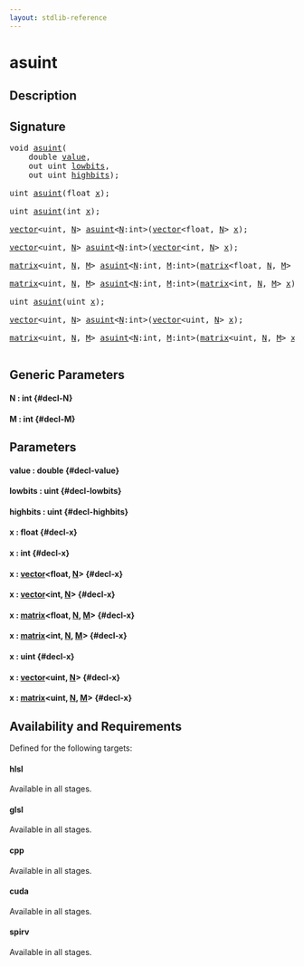 ```yaml
---
layout: stdlib-reference
---
```


# asuint

## Description





## Signature 

<pre>
<span class="code_keyword">void</span> <a href="/stdlib-reference/global-decls/asuint">asuint</a>(
    <span class="code_keyword">double</span> <a href="/stdlib-reference/global-decls/asuint#decl-value" class="code_param">value</a>,
    <span class="code_keyword">out</span> <span class="code_keyword">uint</span> <a href="/stdlib-reference/global-decls/asuint#decl-lowbits" class="code_param">lowbits</a>,
    <span class="code_keyword">out</span> <span class="code_keyword">uint</span> <a href="/stdlib-reference/global-decls/asuint#decl-highbits" class="code_param">highbits</a>);

<span class="code_keyword">uint</span> <a href="/stdlib-reference/global-decls/asuint">asuint</a>(<span class="code_keyword">float</span> <a href="/stdlib-reference/global-decls/asuint#decl-x" class="code_param">x</a>);

<span class="code_keyword">uint</span> <a href="/stdlib-reference/global-decls/asuint">asuint</a>(<span class="code_keyword">int</span> <a href="/stdlib-reference/global-decls/asuint#decl-x" class="code_param">x</a>);

<a href="/stdlib-reference/types/vector/index">vector</a>&lt;<span class="code_keyword">uint</span>, <a href="/stdlib-reference/global-decls/asuint#decl-N" class="code_var">N</a>&gt; <a href="/stdlib-reference/global-decls/asuint">asuint</a>&lt;<a href="/stdlib-reference/global-decls/asuint#decl-N" class="code_var">N</a>:<span class="code_keyword">int</span>&gt;(<a href="/stdlib-reference/types/vector/index">vector</a>&lt;<span class="code_keyword">float</span>, <a href="/stdlib-reference/global-decls/asuint#decl-N" class="code_var">N</a>&gt; <a href="/stdlib-reference/global-decls/asuint#decl-x" class="code_param">x</a>);

<a href="/stdlib-reference/types/vector/index">vector</a>&lt;<span class="code_keyword">uint</span>, <a href="/stdlib-reference/global-decls/asuint#decl-N" class="code_var">N</a>&gt; <a href="/stdlib-reference/global-decls/asuint">asuint</a>&lt;<a href="/stdlib-reference/global-decls/asuint#decl-N" class="code_var">N</a>:<span class="code_keyword">int</span>&gt;(<a href="/stdlib-reference/types/vector/index">vector</a>&lt;<span class="code_keyword">int</span>, <a href="/stdlib-reference/global-decls/asuint#decl-N" class="code_var">N</a>&gt; <a href="/stdlib-reference/global-decls/asuint#decl-x" class="code_param">x</a>);

<a href="/stdlib-reference/types/matrix/index">matrix</a>&lt;<span class="code_keyword">uint</span>, <a href="/stdlib-reference/global-decls/asuint#decl-N" class="code_var">N</a>, <a href="/stdlib-reference/global-decls/asuint#decl-M" class="code_var">M</a>&gt; <a href="/stdlib-reference/global-decls/asuint">asuint</a>&lt;<a href="/stdlib-reference/global-decls/asuint#decl-N" class="code_var">N</a>:<span class="code_keyword">int</span>, <a href="/stdlib-reference/global-decls/asuint#decl-M" class="code_var">M</a>:<span class="code_keyword">int</span>&gt;(<a href="/stdlib-reference/types/matrix/index">matrix</a>&lt;<span class="code_keyword">float</span>, <a href="/stdlib-reference/global-decls/asuint#decl-N" class="code_var">N</a>, <a href="/stdlib-reference/global-decls/asuint#decl-M" class="code_var">M</a>&gt; <a href="/stdlib-reference/global-decls/asuint#decl-x" class="code_param">x</a>);

<a href="/stdlib-reference/types/matrix/index">matrix</a>&lt;<span class="code_keyword">uint</span>, <a href="/stdlib-reference/global-decls/asuint#decl-N" class="code_var">N</a>, <a href="/stdlib-reference/global-decls/asuint#decl-M" class="code_var">M</a>&gt; <a href="/stdlib-reference/global-decls/asuint">asuint</a>&lt;<a href="/stdlib-reference/global-decls/asuint#decl-N" class="code_var">N</a>:<span class="code_keyword">int</span>, <a href="/stdlib-reference/global-decls/asuint#decl-M" class="code_var">M</a>:<span class="code_keyword">int</span>&gt;(<a href="/stdlib-reference/types/matrix/index">matrix</a>&lt;<span class="code_keyword">int</span>, <a href="/stdlib-reference/global-decls/asuint#decl-N" class="code_var">N</a>, <a href="/stdlib-reference/global-decls/asuint#decl-M" class="code_var">M</a>&gt; <a href="/stdlib-reference/global-decls/asuint#decl-x" class="code_param">x</a>);

<span class="code_keyword">uint</span> <a href="/stdlib-reference/global-decls/asuint">asuint</a>(<span class="code_keyword">uint</span> <a href="/stdlib-reference/global-decls/asuint#decl-x" class="code_param">x</a>);

<a href="/stdlib-reference/types/vector/index">vector</a>&lt;<span class="code_keyword">uint</span>, <a href="/stdlib-reference/global-decls/asuint#decl-N" class="code_var">N</a>&gt; <a href="/stdlib-reference/global-decls/asuint">asuint</a>&lt;<a href="/stdlib-reference/global-decls/asuint#decl-N" class="code_var">N</a>:<span class="code_keyword">int</span>&gt;(<a href="/stdlib-reference/types/vector/index">vector</a>&lt;<span class="code_keyword">uint</span>, <a href="/stdlib-reference/global-decls/asuint#decl-N" class="code_var">N</a>&gt; <a href="/stdlib-reference/global-decls/asuint#decl-x" class="code_param">x</a>);

<a href="/stdlib-reference/types/matrix/index">matrix</a>&lt;<span class="code_keyword">uint</span>, <a href="/stdlib-reference/global-decls/asuint#decl-N" class="code_var">N</a>, <a href="/stdlib-reference/global-decls/asuint#decl-M" class="code_var">M</a>&gt; <a href="/stdlib-reference/global-decls/asuint">asuint</a>&lt;<a href="/stdlib-reference/global-decls/asuint#decl-N" class="code_var">N</a>:<span class="code_keyword">int</span>, <a href="/stdlib-reference/global-decls/asuint#decl-M" class="code_var">M</a>:<span class="code_keyword">int</span>&gt;(<a href="/stdlib-reference/types/matrix/index">matrix</a>&lt;<span class="code_keyword">uint</span>, <a href="/stdlib-reference/global-decls/asuint#decl-N" class="code_var">N</a>, <a href="/stdlib-reference/global-decls/asuint#decl-M" class="code_var">M</a>&gt; <a href="/stdlib-reference/global-decls/asuint#decl-x" class="code_param">x</a>);

</pre>

## Generic Parameters

#### N  : int {#decl-N}
#### M  : int {#decl-M}

## Parameters

#### value  : double {#decl-value}
#### lowbits  : uint {#decl-lowbits}
#### highbits  : uint {#decl-highbits}
#### x  : float {#decl-x}
#### x  : int {#decl-x}
#### x  : [vector](/stdlib-reference/types/vector/index)\<float, [N](/stdlib-reference/types/vector/index#decl-N)\> {#decl-x}
#### x  : [vector](/stdlib-reference/types/vector/index)\<int, [N](/stdlib-reference/types/vector/index#decl-N)\> {#decl-x}
#### x  : [matrix](/stdlib-reference/types/matrix/index)\<float, [N](/stdlib-reference/types/matrix/index#decl-N), [M](/stdlib-reference/types/matrix/index#decl-M)\> {#decl-x}
#### x  : [matrix](/stdlib-reference/types/matrix/index)\<int, [N](/stdlib-reference/types/matrix/index#decl-N), [M](/stdlib-reference/types/matrix/index#decl-M)\> {#decl-x}
#### x  : uint {#decl-x}
#### x  : [vector](/stdlib-reference/types/vector/index)\<uint, [N](/stdlib-reference/types/vector/index#decl-N)\> {#decl-x}
#### x  : [matrix](/stdlib-reference/types/matrix/index)\<uint, [N](/stdlib-reference/types/matrix/index#decl-N), [M](/stdlib-reference/types/matrix/index#decl-M)\> {#decl-x}

## Availability and Requirements

Defined for the following targets:

#### hlsl
Available in all stages.

#### glsl
Available in all stages.

#### cpp
Available in all stages.

#### cuda
Available in all stages.

#### spirv
Available in all stages.



